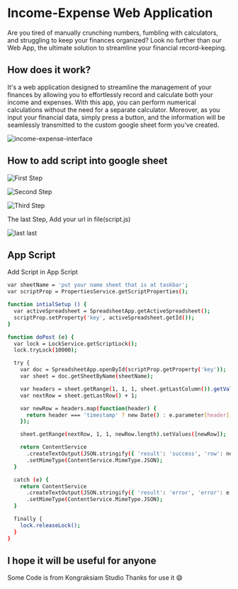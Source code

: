 
# Income-Expense Web Application

Are you tired of manually crunching numbers, fumbling with calculators, and struggling to keep your finances organized? Look no further than our Web App, the ultimate solution to streamline your financial record-keeping.

## How does it work?

It's a web application designed to streamline the management of your finances by allowing you to effortlessly record and calculate both your income and expenses. With this app, you can perform numerical calculations without the need for a separate calculator. Moreover, as you input your financial data, simply press a button, and the information will be seamlessly transmitted to the custom google sheet form you've created.

![income-expense-interface](https://github.com/HRZXD/income-expense-webapp/assets/98503935/aaee25c1-f87d-4540-83fd-652cf3d0bd15)

## How to add script into google sheet

![First Step](https://github.com/HRZXD/income-expense-webapp/assets/98503935/3b5ef9c6-0c69-4696-b72a-7360bed1c00a)

![Second Step ](https://github.com/HRZXD/income-expense-webapp/assets/98503935/2ab253b0-618f-4277-9c1b-60c918888202)

![Third Step](https://github.com/HRZXD/income-expense-webapp/assets/98503935/2ec7ab76-8623-4292-be60-8b710ac19eae)

The last Step, Add your url in file(script.js)

![last last](https://github.com/HRZXD/income-expense-webapp/assets/98503935/8abdb3a7-8054-41bb-ba39-1a91729e3d8e)

## App Script

Add Script in App Script

```bash
var sheetName = 'put your name sheet that is at taskbar';
var scriptProp = PropertiesService.getScriptProperties();

function intialSetup () {
  var activeSpreadsheet = SpreadsheetApp.getActiveSpreadsheet();
  scriptProp.setProperty('key', activeSpreadsheet.getId());
}

function doPost (e) {
  var lock = LockService.getScriptLock();
  lock.tryLock(10000);

  try {
    var doc = SpreadsheetApp.openById(scriptProp.getProperty('key'));
    var sheet = doc.getSheetByName(sheetName);

    var headers = sheet.getRange(1, 1, 1, sheet.getLastColumn()).getValues()[0];
    var nextRow = sheet.getLastRow() + 1;

    var newRow = headers.map(function(header) {
      return header === 'timestamp' ? new Date() : e.parameter[header];
    });

    sheet.getRange(nextRow, 1, 1, newRow.length).setValues([newRow]);

    return ContentService
      .createTextOutput(JSON.stringify({ 'result': 'success', 'row': nextRow }))
      .setMimeType(ContentService.MimeType.JSON);
  }

  catch (e) {
    return ContentService
      .createTextOutput(JSON.stringify({ 'result': 'error', 'error': e }))
      .setMimeType(ContentService.MimeType.JSON);
  }

  finally {
    lock.releaseLock();
  }
}

```
    
## I hope it will be useful for anyone

Some Code is from Kongraksiam Studio
Thanks for use it :smile:

